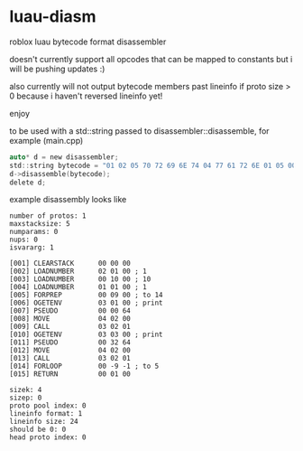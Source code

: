 # luau-diasm
roblox luau bytecode format disassembler

doesn't currently support all opcodes that can be mapped to constants but i will be pushing updates :)

also currently will not output bytecode members past lineinfo if proto size > 0 because i haven't reversed lineinfo yet!

enjoy

to be used with a std::string passed to disassembler::disassemble, for example (main.cpp)
```c
auto* d = new disassembler;
std::string bytecode = "01 02 05 70 72 69 6E 74 04 77 61 72 6E 01 05 00 00 01 0F A3 00 00 00 8C 02 01 00 8C 00 0A 00 8C 01 01 00 A8 00 09 00 A4 03 01 00 00 00 00 40 52 04 02 00 9F 03 02 01 A4 03 03 00 00 00 20 40 52 04 02 00 9F 03 02 01 8B 00 F7 FF 82 00 01 00 04 03 01 04 00 00 00 40 03 02 04 00 00 20 40 00 00 01 18 00 00 00 00 00 00 00 00 00 00 00 00 00 00 01 01 00 00 00 00 00";
d->disassemble(bytecode);
delete d;
```

example disassembly looks like
```
number of protos: 1
maxstacksize: 5
numparams: 0
nups: 0
isvararg: 1

[001] CLEARSTACK      00 00 00
[002] LOADNUMBER      02 01 00 ; 1
[003] LOADNUMBER      00 10 00 ; 10
[004] LOADNUMBER      01 01 00 ; 1
[005] FORPREP         00 09 00 ; to 14
[006] OGETENV         03 01 00 ; print
[007] PSEUDO          00 00 64
[008] MOVE            04 02 00
[009] CALL            03 02 01
[010] OGETENV         03 03 00 ; print
[011] PSEUDO          00 32 64
[012] MOVE            04 02 00
[013] CALL            03 02 01
[014] FORLOOP         00 -9 -1 ; to 5
[015] RETURN          00 01 00

sizek: 4
sizep: 0
proto pool index: 0
lineinfo format: 1
lineinfo size: 24
should be 0: 0
head proto index: 0
```
